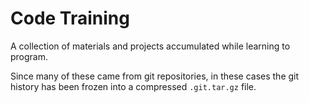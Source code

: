 # Code Training

A collection of materials and projects accumulated while learning to program.

Since many of these came from git repositories, in these cases the git history has been frozen into a compressed `.git.tar.gz` file.
